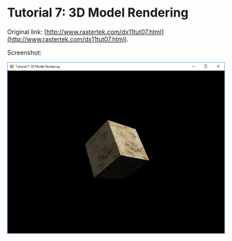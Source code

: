 # Tutorial 7: 3D Model Rendering

Original link: [http://www.rastertek.com/dx11tut07.html](http://www.rastertek.com/dx11tut07.html).

Screenshot:

![Screenshot](Tutorial07.png)
